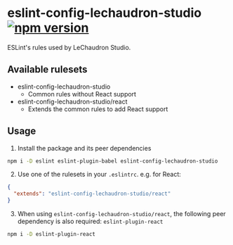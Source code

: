 # eslint-config-lechaudron-studio [![npm version](https://badge.fury.io/js/eslint-config-lechaudron-studio.svg)](https://badge.fury.io/js/eslint-config-lechaudron-studio)

ESLint's rules used by LeChaudron Studio.

## Available rulesets
* eslint-config-lechaudron-studio
  * Common rules without React support
* eslint-config-lechaudron-studio/react
  * Extends the common rules to add React support

## Usage
1. Install the package and its peer dependencies
```bash
npm i -D eslint eslint-plugin-babel eslint-config-lechaudron-studio
```

2. Use one of the rulesets in your `.eslintrc`. e.g. for React:
```json
{
  "extends": "eslint-config-lechaudron-studio/react"
}
```

3. When using `eslint-config-lechaudron-studio/react`, the following
peer dependency  is also required: `eslint-plugin-react`
```bash
npm i -D eslint-plugin-react
```
